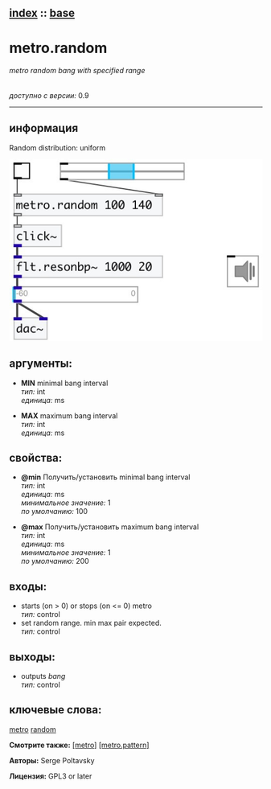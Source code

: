 [index](index.html) :: [base](category_base.html)
---

# metro.random

###### metro random bang with specified range

*доступно с версии:* 0.9

---


## информация
Random distribution: uniform


[![example](../examples/img/metro.random.jpg)](../examples/pd/metro.random.pd)



## аргументы:

* **MIN**
minimal bang interval<br>
_тип:_ int<br>
_единица:_ ms<br>

* **MAX**
maximum bang interval<br>
_тип:_ int<br>
_единица:_ ms<br>





## свойства:

* **@min** 
Получить/установить minimal bang interval<br>
_тип:_ int<br>
_единица:_ ms<br>
_минимальное значение:_ 1<br>
_по умолчанию:_ 100<br>

* **@max** 
Получить/установить maximum bang interval<br>
_тип:_ int<br>
_единица:_ ms<br>
_минимальное значение:_ 1<br>
_по умолчанию:_ 200<br>



## входы:

* starts (on &gt; 0) or stops (on &lt;= 0) metro<br>
_тип:_ control
* set random range. min max pair expected.<br>
_тип:_ control



## выходы:

* outputs *bang*<br>
_тип:_ control



## ключевые слова:

[metro](keywords/metro.html)
[random](keywords/random.html)



**Смотрите также:**
[\[metro\]](metro.html)
[\[metro.pattern\]](metro.pattern.html)




**Авторы:** Serge Poltavsky




**Лицензия:** GPL3 or later





